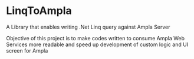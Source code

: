 LinqToAmpla
===========

A Library that enables writing .Net Linq query against Ampla Server

Objective of this project is to make codes written to consume Ampla Web Services more readable and speed up development of custom logic and UI screen for Ampla
